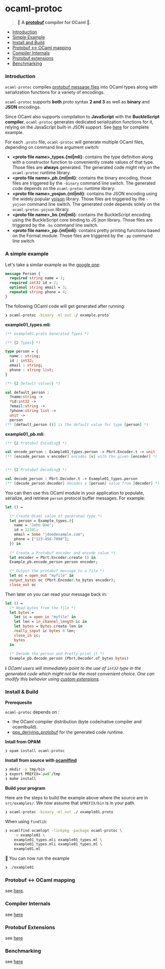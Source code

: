 # ocaml-protoc

> :dromedary_camel: **A [protobuf](https://goo.gl/YqNT7Q) compiler for OCaml :dromedary_camel:.** 

* [Introduction](#introduction)
* [Simple Example](#a-simple-example)
* [Install and Build](#install-and-build)
* [Protobuf <-> OCaml mapping](doc/protobuf_ocaml_mapping.md)
* [Compiler Internals](doc/compiler_internals.md)
* [Protobuf extensions](doc/ocaml_extensions.md)
* [Benchmarking](doc/benchmarking.md)

### Introduction 

`ocaml-protoc` compiles [protobuf message files](https://goo.gl/YqNT7Q) into 
OCaml types along with serialization functions for a variety of encodings.

`ocaml-protoc` supports **both** proto syntax **2 and 3** as well as **binary** and **JSON** encodings. 

Since OCaml also supports compilation to **JavaScript** with the **BuckleScript 
compiler**, `ocaml-protoc` generates dedicated serialization functions for
it, relying on the JavaScript built-in JSON support. See 
[here](https://github.com/mransan/bs-protobuf-demo) for complete example.

For each `.proto` file, `ocaml-protoc` will generate multiple OCaml files, 
depending on command line argument switch:
* **\<proto file name\>_types.{ml|mli}**: contains the type definition along 
  with a constructor function to conveniently create values of that type. Those
  files are **always** generated. The generated code might rely on 
  the `ocaml-protoc` runtime library.
* **\<proto file name\>_pb.{ml|mli}**: contains the binary encoding, those files 
  are triggered by the `-binary` command line switch. The generated code
  depends on the `ocaml-protoc` runtime library.
* **\<proto file name\>_yosjon.{ml|mli}**: contains the JSON encoding using the 
  widely popular [yojson](https://github.com/mjambon/yojson) library. Those 
  files are triggered by the `-yojson` command line switch. The generated code 
  depends solely on the `ocaml-protoc-yojson` library.
* **\<proto file name\>_bs.{ml|mli}**: contains the BuckleScript encoding using the
  BuckleScript core binding to JS json library. Those files are triggered by 
  the `-bs` command line switch.
* **\<proto file name\>_pp.{ml|mli}**: contains pretty printing functions based
  on the Format module. Those files are triggered by the `-pp` command 
  line switch.

### A simple example

Let's take a similar example as the [google one](https://developers.google.com/protocol-buffers/docs/overview#how-do-they-work):

```Protobuf
message Person {
  required string name = 1;
  required int32 id = 2;
  optional string email = 3;
  repeated string phone = 4;
}
```

The following OCaml code will get generated after running:

```bash
❯ ocaml-protoc -binary -ml_out ./ example.proto`
```

**example01_types.mli**:

```OCaml
(** example01.proto Generated Types *)

(** {2 Types} *)

type person = {
  name : string;
  id : int32;
  email : string;
  phone : string list;
}

(** {2 Default values} *)

val default_person : 
  ?name:string ->
  ?id:int32 ->
  ?email:string ->
  ?phone:string list ->
  unit ->
  person
(** [default_person ()] is the default value for type [person] *)
```

**example01_pb.mli**:

```OCaml
(** {2 Protobuf Encoding} *)

val encode_person : Example01_types.person -> Pbrt.Encoder.t -> unit
(** [encode_person v encoder] encodes [v] with the given [encoder] *)


(** {2 Protobuf Decoding} *)

val decode_person : Pbrt.Decoder.t -> Example01_types.person
(** [decode_person decoder] decodes a [person] value from [decoder] *)
```

You can then use this OCaml module in your application to populate, serialize, and retrieve `person` protocol buffer messages.
For example:

```OCaml
let () =

  (* Create OCaml value of generated type *) 
  let person = Example_types.({ 
    name = "John Doe"; 
    id = 1234l;
    email = Some "jdoe@example.com"; 
    phone = ["123-456-7890"];
  }) in 
  
  (* Create a Protobuf encoder and encode value *)
  let encoder = Pbrt.Encoder.create () in 
  Example_pb.encode_person person encoder; 

  (* Output the protobuf message to a file *) 
  let oc = open_out "myfile" in 
  output_bytes oc (Pbrt.Encoder.to_bytes encoder);
  close_out oc
```

Then later on you can read your message back in:
```OCaml
let () = 
  (* Read bytes from the file *) 
  let bytes = 
    let ic = open_in "myfile" in 
    let len = in_channel_length ic in 
    let bytes = Bytes.create len in 
    really_input ic bytes 0 len; 
    close_in ic; 
    bytes 
  in 
  
  (* Decode the person and Pretty-print it *)
  Example_pb.decode_person (Pbrt.Decoder.of_bytes bytes)
```

**ℹ** *OCaml users will immediately point to the use of `int32` type in the generated code which might not be the most convenient choice. One can modify this behavior using [custom extensions](doc/ocaml_extensions.md).* 

### Install & Build

**Prerequesite**

`ocaml-protoc` depends on :
* the OCaml compiler distribution (byte code/native compiler and ocamlbuild).
* [ppx_deriving_protobuf](https://github.com/whitequark/ppx_deriving_protobuf) for the generated code runtime.

**Intall from OPAM**

```bash
❯ opam install ocaml-protoc
```

**Install from source with [ocamlfind](http://projects.camlcity.org/projects/findlib.html)**

```bash
❯ mkdir -p tmp/bin
❯ export PREFIX=`pwd`/tmp
❯ make install
```

**Build your program** 

Here are the steps to build the example above where the source are in `src/examples/`. We now assume that `$PREFIX/bin` is in your path.

```Bash 
❯ ocaml-protoc -binary -ml_out ./ example01.proto
```

When using `findlib`:
```Bash
❯ ocamlfind ocamlopt -linkpkg -package ocaml-protoc \
    -o example01 \
    example01_types.mli example01_types.ml \
    example01_types.mli example01_types.ml \
    example01.ml
```

🏁 You can now run the example
```Bash
❯ ./example01
```
### Protobuf <-> OCaml mapping
see [here](doc/protobuf_ocaml_mapping.md).

### Compiler Internals

see [here](doc/compiler_internals.md)

### Protobuf Extensions
 
see [here](doc/ocaml_extensions.md)

### Benchmarking
 
see [here](doc/benchmarking.md)

